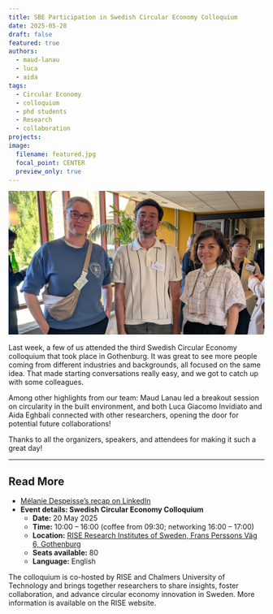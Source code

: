 ```yaml
---
title: SBE Participation in Swedish Circular Economy Colloquium
date: 2025-05-28
draft: false
featured: true
authors:
  - maud-lanau
  - luca
  - aida
tags:
  - Circular Economy
  - colloquium
  - phd students
  - Research
  - collaboration
projects:
image:
  filename: featured.jpg
  focal_point: CENTER
  preview_only: true
---
```

![Portrait of Maud, Aida, and Luca](featured.jpg)

Last week, a few of us attended the third Swedish Circular Economy colloquium that took place in Gothenburg. It was great to see more people coming from different industries and backgrounds, all focused on the same idea. That made starting conversations really easy, and we got to catch up with some colleagues. 

Among other highlights from our team: Maud Lanau led a breakout session on circularity in the built environment, and both Luca Giacomo Invidiato and Aida Eghbali connected with other researchers, opening the door for potential future collaborations!

Thanks to all the organizers, speakers, and attendees for making it such a great day!

---

## Read More

- [Mélanie Despeisse’s recap on LinkedIn](https://www.linkedin.com/posts/melanie-despeisse_today-was-our-third-swedish-circular-economy-activity-7330697671378186240--VLI)  
- **Event details: Swedish Circular Economy Colloquium**
  - **Date:** 20 May 2025  
  - **Time:** 10:00 – 16:00 (coffee from 09:30; networking 16:00 – 17:00)  
  - **Location:** [RISE Research Institutes of Sweden, Frans Perssons Väg 6, Gothenburg](https://www.ri.se/en)  
  - **Seats available:** 80  
  - **Language:** English  


The colloquium is co-hosted by RISE and Chalmers University of Technology and brings together researchers to share insights, foster collaboration, and advance circular economy innovation in Sweden. More information is available on the RISE website.
